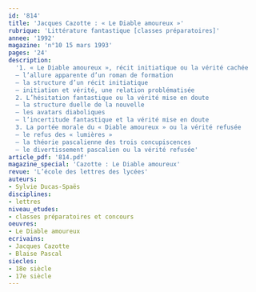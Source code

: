 ```yaml
---
id: '814'
title: 'Jacques Cazotte : « Le Diable amoureux »'
rubrique: 'Littérature fantastique [classes préparatoires]'
annee: '1992'
magazine: 'n°10 15 mars 1993'
pages: '24'
description: 
  '1. « Le Diable amoureux », récit initiatique ou la vérité cachée
  – l’allure apparente d’un roman de formation
  – la structure d’un récit initiatique
  – initiation et vérité, une relation problématisée
  2. L’hésitation fantastique ou la vérité mise en doute
  – la structure duelle de la nouvelle
  – les avatars diaboliques
  – l’incertitude fantastique et la vérité mise en doute
  3. La portée morale du « Diable amoureux » ou la vérité refusée
  – le refus des « lumières »
  – la théorie pascalienne des trois concupiscences
  – le divertissement pascalien ou la vérité refusée'
article_pdf: '814.pdf'
magazine_special: 'Cazotte : Le Diable amoureux'
revue: 'L’école des lettres des lycées'
auteurs:
- Sylvie Ducas-Spaës
disciplines:
- lettres
niveau_etudes:
- classes préparatoires et concours
oeuvres:
- Le Diable amoureux
ecrivains:
- Jacques Cazotte
- Blaise Pascal
siecles:
- 18e siècle
- 17e siècle
---
```

